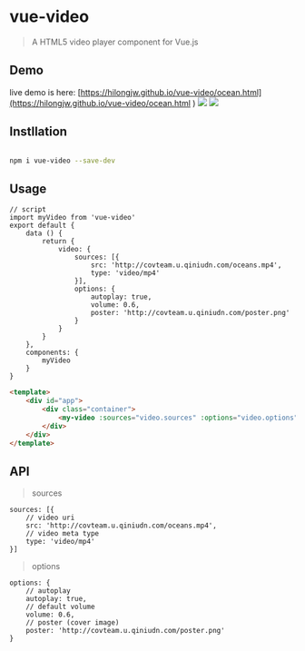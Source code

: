 # vue-video

> A HTML5 video player component for Vue.js

## Demo

live demo is here: [https://hilongjw.github.io/vue-video/ocean.html](https://hilongjw.github.io/vue-video/ocean.html )
![](https://raw.githubusercontent.com/hilongjw/vue-video/master/preview.png)
![](https://raw.githubusercontent.com/hilongjw/vue-video/master/preview2.png)


## Instllation
```bash

npm i vue-video --save-dev

```


## Usage

```
// script
import myVideo from 'vue-video'
export default {
    data () {
        return {
            video: {
                sources: [{
                    src: 'http://covteam.u.qiniudn.com/oceans.mp4',
                    type: 'video/mp4'
                }],
                options: {
                    autoplay: true,
                    volume: 0.6,
                    poster: 'http://covteam.u.qiniudn.com/poster.png'
                }
            }
        }
    },
    components: {
        myVideo
    }
}
```

```html
<template>
    <div id="app">
        <div class="container">
            <my-video :sources="video.sources" :options="video.options"></my-video>
        </div>
    </div>
</template>
```

## API

> sources

```
sources: [{
    // video uri
    src: 'http://covteam.u.qiniudn.com/oceans.mp4',
    // video meta type
    type: 'video/mp4'
}]

```

> options

```
options: {
    // autoplay
    autoplay: true,
    // default volume
    volume: 0.6,
    // poster (cover image)
    poster: 'http://covteam.u.qiniudn.com/poster.png'
}
```

